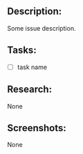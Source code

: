 **Description**:
---
Some issue description.

**Tasks**:
---
- [ ] task name

**Research**:
---
None

**Screenshots**:
---
None
